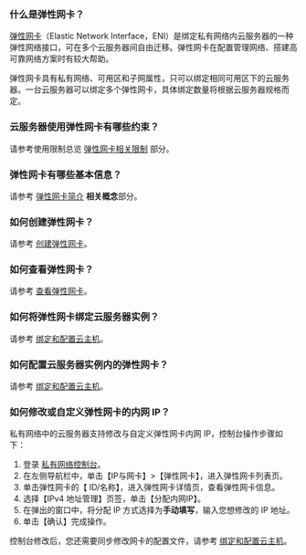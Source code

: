 ### 什么是弹性网卡？

[弹性网卡](https://intl.cloud.tencent.com/product/eni)（Elastic Network Interface，ENI）是绑定私有网络内云服务器的一种弹性网络接口，可在多个云服务器间自由迁移。弹性网卡在配置管理网络、搭建高可靠网络方案时有较大帮助。

弹性网卡具有私有网络、可用区和子网属性，只可以绑定相同可用区下的云服务器。一台云服务器可以绑定多个弹性网卡，具体绑定数量将根据云服务器规格而定。

### 云服务器使用弹性网卡有哪些约束？

请参考使用限制总览 [弹性网卡相关限制](https://intl.cloud.tencent.com/document/product/213/15379) 部分。

### 弹性网卡有哪些基本信息？

请参考 [弹性网卡简介](https://intl.cloud.tencent.com/document/product/213/6514) **相关概念**部分。

### 如何创建弹性网卡？

请参考 [创建弹性网卡](https://intl.cloud.tencent.com/document/product/576/18534)。

### 如何查看弹性网卡？

请参考 [查看弹性网卡](https://intl.cloud.tencent.com/document/product/576/18533)。

### 如何将弹性网卡绑定云服务器实例？

请参考 [绑定和配置云主机](https://intl.cloud.tencent.com/document/product/576/18535)。

### 如何配置云服务器实例内的弹性网卡？

请参考 [绑定和配置云主机](https://intl.cloud.tencent.com/document/product/576/18535)。

### 如何修改或自定义弹性网卡的内网 IP？

私有网络中的云服务器支持修改与自定义弹性网卡内网 IP，控制台操作步骤如下：

1. 登录 [私有网络控制台](https://console.cloud.tencent.com/vpc/vpc?rid=1)。
2. 在左侧导航栏中，单击【IP与网卡】>【弹性网卡】，进入弹性网卡列表页。
3. 单击弹性网卡的【 ID/名称】，进入弹性网卡详情页，查看弹性网卡信息。
4. 选择【IPv4 地址管理】页签，单击【分配内网IP】。
5. 在弹出的窗口中，将分配 IP 方式选择为**手动填写**，输入您想修改的 IP 地址。
6. 单击【确认】完成操作。

控制台修改后，您还需要同步修改网卡的配置文件，请参考 [绑定和配置云主机](https://intl.cloud.tencent.com/document/product/576/18535)。
